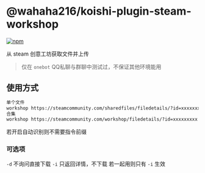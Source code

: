 # @wahaha216/koishi-plugin-steam-workshop

[![npm](https://img.shields.io/npm/v/@wahaha216/koishi-plugin-steam-workshop?style=flat-square)](https://www.npmjs.com/package/@wahaha216/koishi-plugin-steam-workshop)

从 steam 创意工坊获取文件并上传

> 仅在 `onebot` QQ私聊与群聊中测试过，不保证其他环境能用

## 使用方式

```tex
单个文件
workshop https://steamcommunity.com/sharedfiles/filedetails/?id=xxxxxxxxx
合集
workshop https://steamcommunity.com/workshop/filedetails/?id=xxxxxxxxx
```

若开启自动识别则不需要指令前缀

### 可选项

`-d` 不询问直接下载
`-i` 只返回详情，不下载
若一起用则只有 `-i` 生效 
